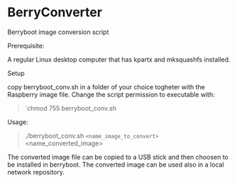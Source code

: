 # BerryConverter
Berryboot image conversion script

Prerequisite:

A regular Linux desktop computer that has kpartx and mksquashfs installed.

Setup

copy berryboot_conv.sh in a folder of your choice togheter with the Raspberry image file.
Change the script permission to executable with:

>`chmod 755 berryboot_conv.sh

Usage:

>./berryboot_conv.sh `<name_image_to_convert>  `<name_converted_image>
  
The converted image file can be copied to a USB stick and then choosen to be installed in berryboot.
The converted image can be used also in a local network repository.
